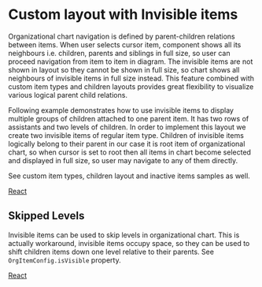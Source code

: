 # Custom layout with Invisible items
Organizational chart navigation is defined by parent-children relations between items. When user selects cursor item, component shows all its neighbours i.e. children, parents and siblings in full size, so user can proceed navigation from item to item in diagram. The invisible items are not shown in layout so they cannot be shown in full size, so chart shows all neighbours of invisible items in full size instead. This feature combined with custom item types and children layouts provides great flexibility to visualize various logical parent child relations.

Following example demonstrates how to use invisible items to display multiple groups of children attached to one parent item. It has two rows of assistants and two levels of children. In order to implement this layout we create two invisible items of regular item type. Children of invisible items logically belong to their parent in our case it is root item of organizational chart, so when cursor is set to root then all items in chart become selected and displayed in full size, so user may navigate to any of them directly.

See custom item types, children layout and inactive items samples as well.

[React](../src/Samples/CustomLayoutWithInvisibleItems.js)

## Skipped Levels

Invisible items can be used to skip levels in organizational chart. This is actually workaround, invisible items occupy space, so they can be used to shift children items down one level relative to their parents. See `OrgItemConfig.isVisible` property.

[React](../src/Samples/SkippedLevels.js)

